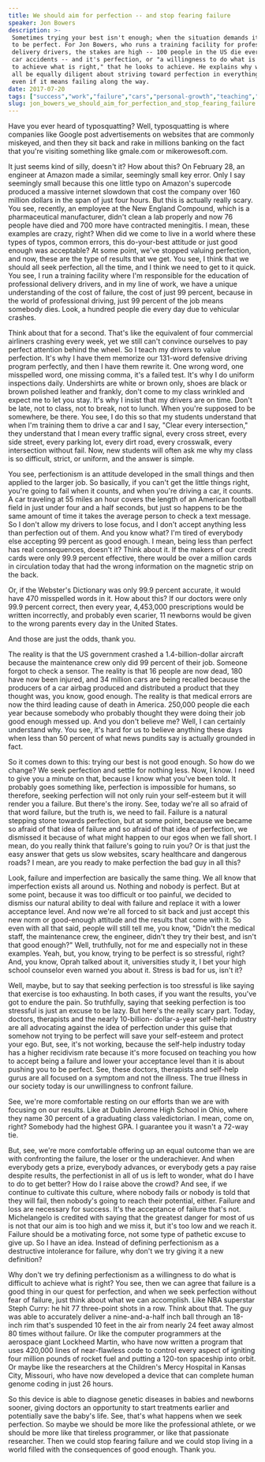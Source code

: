 ```yaml
---
title: We should aim for perfection -- and stop fearing failure
speaker: Jon Bowers
description: >-
 Sometimes trying your best isn't enough; when the situation demands it, you need
 to be perfect. For Jon Bowers, who runs a training facility for professional
 delivery drivers, the stakes are high -- 100 people in the US die every day in
 car accidents -- and it's perfection, or "a willingness to do what is difficult
 to achieve what is right," that he looks to achieve. He explains why we should
 all be equally diligent about striving toward perfection in everything we do,
 even if it means failing along the way.
date: 2017-07-20
tags: ["success","work","failure","cars","personal-growth","teaching","leadership","society","goalsetting"]
slug: jon_bowers_we_should_aim_for_perfection_and_stop_fearing_failure
---
```


Have you ever heard of typosquatting? Well, typosquatting is where companies like Google
post advertisements on websites that are commonly miskeyed, and then they sit back and
rake in millions banking on the fact that you're visiting something like gmale.com or
mikerowesoft.com.

It just seems kind of silly, doesn't it? How about this? On February 28, an engineer at
Amazon made a similar, seemingly small key error. Only I say seemingly small because this
one little typo on Amazon's supercode produced a massive internet slowdown that cost the
company over 160 million dollars in the span of just four hours. But this is actually
really scary. You see, recently, an employee at the New England Compound, which is a
pharmaceutical manufacturer, didn't clean a lab properly and now 76 people have died and
700 more have contracted meningitis. I mean, these examples are crazy, right? When did we
come to live in a world where these types of typos, common errors, this do-your-best
attitude or just good enough was acceptable? At some point, we've stopped valuing
perfection, and now, these are the type of results that we get. You see, I think that we
should all seek perfection, all the time, and I think we need to get to it quick. You see,
I run a training facility where I'm responsible for the education of professional delivery
drivers, and in my line of work, we have a unique understanding of the cost of failure,
the cost of just 99 percent, because in the world of professional driving, just 99 percent
of the job means somebody dies. Look, a hundred people die every day due to vehicular
crashes.

Think about that for a second. That's like the equivalent of four commercial airliners
crashing every week, yet we still can't convince ourselves to pay perfect attention behind
the wheel. So I teach my drivers to value perfection. It's why I have them memorize our
131-word defensive driving program perfectly, and then I have them rewrite it. One wrong
word, one misspelled word, one missing comma, it's a failed test. It's why I do uniform
inspections daily. Undershirts are white or brown only, shoes are black or brown polished
leather and frankly, don't come to my class wrinkled and expect me to let you stay. It's
why I insist that my drivers are on time. Don't be late, not to class, not to break, not
to lunch. When you're supposed to be somewhere, be there. You see, I do this so that my
students understand that when I'm training them to drive a car and I say, "Clear every
intersection," they understand that I mean every traffic signal, every cross street, every
side street, every parking lot, every dirt road, every crosswalk, every intersection
without fail. Now, new students will often ask me why my class is so difficult, strict, or
uniform, and the answer is simple.

You see, perfectionism is an attitude developed in the small things and then applied to
the larger job. So basically, if you can't get the little things right, you're going to
fail when it counts, and when you're driving a car, it counts. A car traveling at 55 miles
an hour covers the length of an American football field in just under four and a half
seconds, but just so happens to be the same amount of time it takes the average person to
check a text message. So I don't allow my drivers to lose focus, and I don't accept
anything less than perfection out of them. And you know what? I'm tired of everybody else
accepting 99 percent as good enough. I mean, being less than perfect has real
consequences, doesn't it? Think about it. If the makers of our credit cards were only 99.9
percent effective, there would be over a million cards in circulation today that had the
wrong information on the magnetic strip on the back.

Or, if the Webster's Dictionary was only 99.9 percent accurate, it would have 470
misspelled words in it. How about this? If our doctors were only 99.9 percent correct,
then every year, 4,453,000 prescriptions would be written incorrectly, and probably even
scarier, 11 newborns would be given to the wrong parents every day in the United
States.

And those are just the odds, thank you.

The reality is that the US government crashed a 1.4-billion-dollar aircraft because the
maintenance crew only did 99 percent of their job. Someone forgot to check a sensor. The
reality is that 16 people are now dead, 180 have now been injured, and 34 million cars are
being recalled because the producers of a car airbag produced and distributed a product
that they thought was, you know, good enough. The reality is that medical errors are now
the third leading cause of death in America. 250,000 people die each year because somebody
who probably thought they were doing their job good enough messed up. And you don't
believe me? Well, I can certainly understand why. You see, it's hard for us to believe
anything these days when less than 50 percent of what news pundits say is actually
grounded in fact.

So it comes down to this: trying our best is not good enough. So how do we change? We seek
perfection and settle for nothing less. Now, I know. I need to give you a minute on that,
because I know what you've been told. It probably goes something like, perfection is
impossible for humans, so therefore, seeking perfection will not only ruin your
self-esteem but it will render you a failure. But there's the irony. See, today we're all
so afraid of that word failure, but the truth is, we need to fail. Failure is a natural
stepping stone towards perfection, but at some point, because we became so afraid of that
idea of failure and so afraid of that idea of perfection, we dismissed it because of what
might happen to our egos when we fall short. I mean, do you really think that failure's
going to ruin you? Or is that just the easy answer that gets us slow websites, scary
healthcare and dangerous roads? I mean, are you ready to make perfection the bad guy in
all this?

Look, failure and imperfection are basically the same thing. We all know that imperfection
exists all around us. Nothing and nobody is perfect. But at some point, because it was too
difficult or too painful, we decided to dismiss our natural ability to deal with failure
and replace it with a lower acceptance level. And now we're all forced to sit back and
just accept this new norm or good-enough attitude and the results that come with it. So
even with all that said, people will still tell me, you know, "Didn't the medical staff,
the maintenance crew, the engineer, didn't they try their best, and isn't that good
enough?" Well, truthfully, not for me and especially not in these examples. Yeah, but, you
know, trying to be perfect is so stressful, right? And, you know, Oprah talked about it,
universities study it, I bet your high school counselor even warned you about it. Stress
is bad for us, isn't it?

Well, maybe, but to say that seeking perfection is too stressful is like saying that
exercise is too exhausting. In both cases, if you want the results, you've got to endure
the pain. So truthfully, saying that seeking perfection is too stressful is just an excuse
to be lazy. But here's the really scary part. Today, doctors, therapists and the nearly
10-billion- dollar-a-year self-help industry are all advocating against the idea of
perfection under this guise that somehow not trying to be perfect will save your
self-esteem and protect your ego. But, see, it's not working, because the self-help
industry today has a higher recidivism rate because it's more focused on teaching you how
to accept being a failure and lower your acceptance level than it is about pushing you to
be perfect. See, these doctors, therapists and self-help gurus are all focused on a symptom
and not the illness. The true illness in our society today is our unwillingness to
confront failure.

See, we're more comfortable resting on our efforts than we are with focusing on our
results. Like at Dublin Jerome High School in Ohio, where they name 30 percent of a
graduating class valedictorian. I mean, come on, right? Somebody had the highest GPA. I
guarantee you it wasn't a 72-way tie.

But, see, we're more comfortable offering up an equal outcome than we are with confronting
the failure, the loser or the underachiever. And when everybody gets a prize, everybody
advances, or everybody gets a pay raise despite results, the perfectionist in all of us is
left to wonder, what do I have to do to get better? How do I raise above the crowd? And
see, if we continue to cultivate this culture, where nobody fails or nobody is told that
they will fail, then nobody's going to reach their potential, either. Failure and loss are
necessary for success. It's the acceptance of failure that's not. Michelangelo is credited
with saying that the greatest danger for most of us is not that our aim is too high and we
miss it, but it's too low and we reach it. Failure should be a motivating force, not some
type of pathetic excuse to give up. So I have an idea. Instead of defining perfectionism as
a destructive intolerance for failure, why don't we try giving it a new
definition?

Why don't we try defining perfectionism as a willingness to do what is difficult to
achieve what is right? You see, then we can agree that failure is a good thing in our
quest for perfection, and when we seek perfection without fear of failure, just think
about what we can accomplish. Like NBA superstar Steph Curry: he hit 77 three-point shots
in a row. Think about that. The guy was able to accurately deliver a nine-and-a-half inch
ball through an 18-inch rim that's suspended 10 feet in the air from nearly 24 feet away
almost 80 times without failure. Or like the computer programmers at the aerospace giant
Lockheed Martin, who have now written a program that uses 420,000 lines of near-flawless
code to control every aspect of igniting four million pounds of rocket fuel and putting a
120-ton spaceship into orbit. Or maybe like the researchers at the Children's Mercy
Hospital in Kansas City, Missouri, who have now developed a device that can complete human
genome coding in just 26 hours.

So this device is able to diagnose genetic diseases in babies and newborns sooner, giving
doctors an opportunity to start treatments earlier and potentially save the baby's life.
See, that's what happens when we seek perfection. So maybe we should be more like the
professional athlete, or we should be more like that tireless programmer, or like that
passionate researcher. Then we could stop fearing failure and we could stop living in a
world filled with the consequences of good enough. Thank you.

<!--
ad_duration=3.33
comment_count=52
event="TED@UPS"
external_start_time=0
intro_duration=11.82
is_subtitle_required="False"
is_talk_featured="True"
language="en"
language_swap="False"
native_language="en"
number_of_related_talks=6
number_of_speakers=1
number_of_subtitled_videos=20
number_of_tags=9
number_of_talk_download_languages=20
number_of_talk_more_resources=0
number_of_talk_recommendations=0
number_of_talks_take_actions=0
post_ad_duration=0.83
published_timestamp="2017-11-09 15:59:31"
recording_date="2017-07-20"
speaker_description="Perfection enthusiast"
speaker_is_published=1
speaker_name="Jon Bowers"
talk_name="We should aim for perfection -- and stop fearing failure"
talks_tags=["success","work","failure","cars","personal-growth","teaching","leadership","society","goalsetting"]
url_audio="https://download.ted.com/talks/JonBowers_2017S.mp3?apikey=acme-roadrunner"
url_photo_speaker="https://pe.tedcdn.com/images/ted/491e401f0832936ffd9fa6f64d5cba0ed7842298_254x191.jpg"
url_photo_talk="https://s3.amazonaws.com/talkstar-photos/uploads/9edf62ef-2366-4276-8e71-93c42af15b48/JonBowers_2017S-embed.jpg"
url_webpage="https://www.ted.com/talks/jon_bowers_we_should_aim_for_perfection_and_stop_fearing_failure"
video_type_name="TED Institute Talk"
-->
